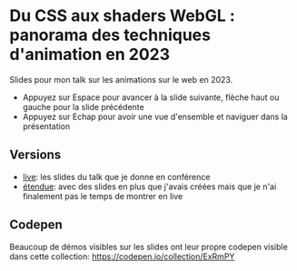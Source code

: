 # Du CSS aux shaders WebGL : panorama des techniques d'animation en 2023

Slides pour mon talk sur les animations sur le web en 2023.

- Appuyez sur Espace pour avancer à la slide suivante, flèche haut ou gauche pour la slide précédente
- Appuyez sur Echap pour avoir une vue d'ensemble et naviguer dans la présentation

## Versions

- [live](https://jsulpis.github.io/talk-animation-techniques/): les slides du talk que je donne en conférence
- [étendue](https://talk-animation-techniques-extended.vercel.app/#/): avec des slides en plus que j'avais créées mais que je n'ai finalement pas le temps de montrer en live

## Codepen

Beaucoup de démos visibles sur les slides ont leur propre codepen visible dans cette collection:
https://codepen.io/collection/ExRmPY
